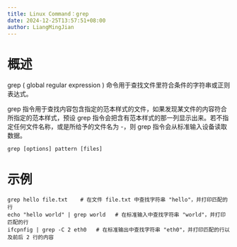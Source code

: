 ```yaml
---
title: Linux Command：grep
date: 2024-12-25T13:57:51+08:00
author: LiangMingJian
---
```


# 概述

grep ( global regular expression ) 命令用于查找文件里符合条件的字符串或正则表达式。

grep 指令用于查找内容包含指定的范本样式的文件，如果发现某文件的内容符合所指定的范本样式，预设 grep 指令会把含有范本样式的那一列显示出来。若不指定任何文件名称，或是所给予的文件名为 -，则 grep 指令会从标准输入设备读取数据。

```
grep [options] pattern [files]
```

# 示例

```
grep hello file.txt    # 在文件 file.txt 中查找字符串 "hello"，并打印匹配的行
echo "hello world" | grep world   # 在标准输入中查找字符串 "world"，并打印匹配的行
ifcpnfig | grep -C 2 eth0   # 在标准输出中查找字符串 "eth0"，并打印匹配的行以及前后 2 行的内容
```
